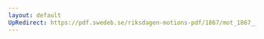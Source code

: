 ```yaml
---
layout: default
UpRedirect: https://pdf.swedeb.se/riksdagen-motions-pdf/1867/mot_1867__ak__00107/mot_1867__ak__00107_001.pdf
---
```

